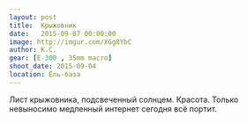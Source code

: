 ```yaml
---
layout: post
title:  Крыжовник
date:   2015-09-07 00:00:00
image: http://imgur.com/XGg8YbC
author: К.С.
gear: [E-300 , 35mm macro]
shoot_date: 2015-09-04
location: Ёль-база
---
```


Лист крыжовника, подсвеченный солнцем. Красота. Только невыносимо медленный 
интернет сегодня всё портит.
